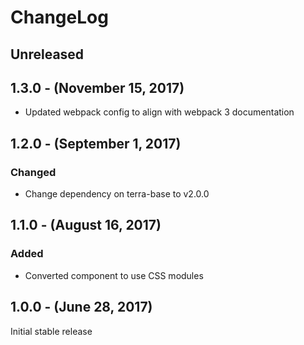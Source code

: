 ChangeLog
=========

Unreleased
----------

1.3.0 - (November 15, 2017)
-----------------
* Updated webpack config to align with webpack 3 documentation

1.2.0 - (September 1, 2017)
-----------------
### Changed
* Change dependency on terra-base to v2.0.0

1.1.0 - (August 16, 2017)
-----------------
### Added
* Converted component to use CSS modules

1.0.0 - (June 28, 2017)
-----------------
Initial stable release
